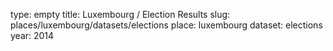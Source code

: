 type: empty
title: Luxembourg / Election Results
slug: places/luxembourg/datasets/elections
place: luxembourg
dataset: elections
year: 2014
